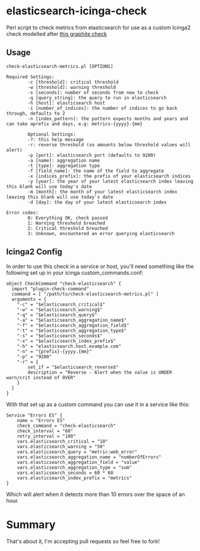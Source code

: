 # elasticsearch-icinga-check
Perl script to check metrics from elasticsearch for use as a custom Icinga2 check modelled after [this graphite check](https://github.com/disqus/nagios-plugins)

## Usage
```
check-elasticsearch-metrics.pl [OPTIONS]

Required Settings:
        -c [threshold]: critical threshold
        -w [threshold]: warning threshold
        -s [seconds]: number of seconds from now to check
        -q [query_string]: the query to run in elasticsearch
        -h [host]: elasticsearch host
        -i [number_of_indices]: the number of indices to go back through, defaults to 2
        -n [index_pattern]: the pattern expects months and years and can take aprefix and days, e.g: metrics-{yyyy}.{mm}

        Optional Settings:
        -?: this help message
        -r: reverse threshold (so amounts below threshold values will alert)
        -p [port]: elasticsearch port (defaults to 9200)
        -a [name]: aggregation name
        -t [type]: aggregation type
        -f [field_name]: the name of the field to aggregate
        -x [indices_prefix]: the prefix of your elasticsearch indices
        -y [year]: the year of your latest elasticsearch index leaving this blank will use today's date
        -m [month]: the month of your latest elasticsearch index leaving this blank will use today's date
        -d [day]: the day of your latest elasticsearch index

Error codes:
        0: Everything OK, check passed
        1: Warning threshold breached
        2: Critical threshold breached
        3: Unknown, encountered an error querying elasticsearch

```

## Icinga2 Config

In order to use this check in a service or host, you'll need something like the following set up in your icinga custom_commands.conf:

```
object CheckCommand "check-elasticsearch" {
  import "plugin-check-command"
  command = [ "/path/to/check-elasticsearch-metrics.pl" ]
  arguments = {
    "-c" = "$elasticsearch_critical$"
    "-w" = "$elasticsearch_warning$"
    "-q" = "$elasticsearch_query$"
    "-a" = "$elasticsearch_aggregation_name$"
    "-f" = "$elasticsearch_aggregation_field$"
    "-t" = "$elasticsearch_aggregation_type$"
    "-s" = "$elasticsearch_seconds$"
    "-x" = "$elasticsearch_index_prefix$"
    "-h" = "elasticsearch.host.example.com"
    "-n" = "{prefix}-{yyyy.{mm}"
    "-p" = "9200"
    "-r" = {
        set_if = "$elasticsearch_reverse$"
        description = "Reverse - Alert when the value is UNDER warn/crit instead of OVER"
    }
  }
}
```

With that set up as a custom command you can use it in a service like this:

```
Service "Errors ES" {
	name = "Errors ES"
	check_command = "check-elasticsearch"
	check_interval = "60"
	retry_interval = "180"
	vars.elasticsearch_critical = "10"
	vars.elasticsearch_warning = "50"
	vars.elasticsearch_query = "metric:web_error"
	vars.elasticsearch_aggregation_name = "numberOfErrors"
	vars.elasticsearch_aggregation_field = "value"
	vars.elasticsearch_aggregation_type = "sum"
	vars.elasticsearch_seconds = 60 * 60
    vars.elasticsearch_index_prefix = "metrics"
}
```

Which will alert when it detects more than 10 errors over the space of an hour.

# Summary

That's about it, I'm accepting pull requests so feel free to fork!
